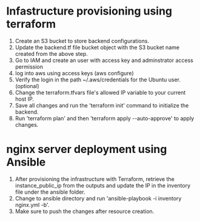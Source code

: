 # Infastructure provisioning using terraform

1. Create an S3 bucket to store backend configurations.
2. Update the backend.tf file bucket object with the S3 bucket name created from the above step.
3. Go to IAM and create an user with access key and adminstrator access permission
4. log into aws using access keys (aws configure)
5. Verify the login in the path ~/.aws/credentials for the Ubuntu user. (optional)
6. Change the terraform.tfvars file's allowed IP variable to your current host IP.
7. Save all changes and run the 'terraform init' command to initialize the backend. 
8. Run 'terraform plan' and then 'terraform apply --auto-approve' to apply changes.


# nginx server deployment using Ansible

1. After provisioning the infrastructure with Terraform, retrieve the instance_public_ip from the outputs and update the IP in the inventory file under the ansible folder.
2. Change to ansible directory and run 'ansible-playbook -i inventory nginx.yml -b'.
3. Make sure to push the changes after resource creation.




